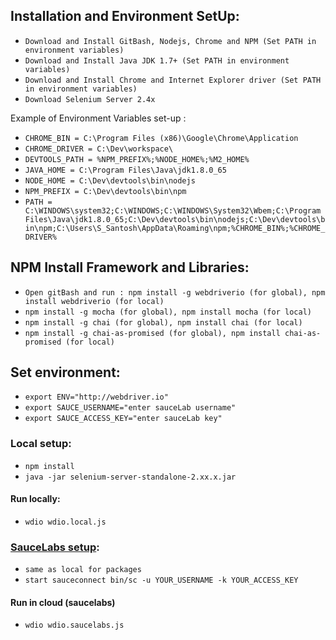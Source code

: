 ## Installation and Environment SetUp:

- `Download and Install GitBash, Nodejs, Chrome and NPM (Set PATH in environment variables)`
- `Download and Install Java JDK 1.7+ (Set PATH in environment variables)`
- `Download and Install Chrome and Internet Explorer driver (Set PATH in environment variables)`
- `Download Selenium Server 2.4x `

Example of Environment Variables set-up :

- `CHROME_BIN = C:\Program Files (x86)\Google\Chrome\Application`
- `CHROME_DRIVER = C:\Dev\workspace\`
- `DEVTOOLS_PATH = %NPM_PREFIX%;%NODE_HOME%;%M2_HOME%`
- `JAVA_HOME = C:\Program Files\Java\jdk1.8.0_65`
- `NODE_HOME = C:\Dev\devtools\bin\nodejs`
- `NPM_PREFIX = C:\Dev\devtools\bin\npm`
- `PATH = C:\WINDOWS\system32;C:\WINDOWS;C:\WINDOWS\System32\Wbem;C:\Program Files\Java\jdk1.8.0_65;C:\Dev\devtools\bin\nodejs;C:\Dev\devtools\bin\npm;C:\Users\S_Santosh\AppData\Roaming\npm;%CHROME_BIN%;%CHROME_DRIVER%`

## NPM Install Framework and Libraries:

- `Open gitBash and run : npm install -g webdriverio (for global), npm install webdriverio (for local)`
- `npm install -g mocha (for global), npm install mocha (for local)` 
- `npm install -g chai (for global), npm install chai (for local)` 
- `npm install -g chai-as-promised (for global), npm install chai-as-promised (for local)` 

## Set environment:

- `export ENV="http://webdriver.io"`
- `export SAUCE_USERNAME="enter sauceLab username"`
- `export SAUCE_ACCESS_KEY="enter sauceLab key"`

### Local setup:

 - `npm install`
 - `java -jar selenium-server-standalone-2.xx.x.jar`
 
#### Run locally:

 - `wdio wdio.local.js`

### [SauceLabs setup](https://wiki.saucelabs.com/display/DOCS/Setting+Up+Sauce+Connect):

 - `same as local for packages`
 - `start sauceconnect bin/sc -u YOUR_USERNAME -k YOUR_ACCESS_KEY`
 
#### Run in cloud (saucelabs)

 - `wdio wdio.saucelabs.js`
